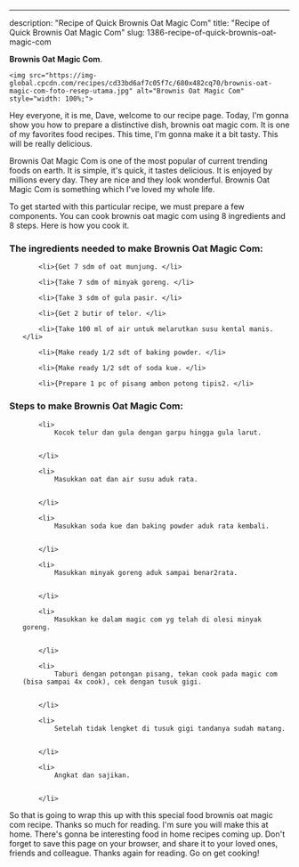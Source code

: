 ---
description: "Recipe of Quick Brownis Oat Magic Com"
title: "Recipe of Quick Brownis Oat Magic Com"
slug: 1386-recipe-of-quick-brownis-oat-magic-com

<p>
	<strong>Brownis Oat Magic Com</strong>. 
	
</p>
<p>
	
	<img src="https://img-global.cpcdn.com/recipes/cd33bd6af7c05f7c/680x482cq70/brownis-oat-magic-com-foto-resep-utama.jpg" alt="Brownis Oat Magic Com" style="width: 100%;">
	
	
</p>
<p>
	Hey everyone, it is me, Dave, welcome to our recipe page. Today, I'm gonna show you how to prepare a distinctive dish, brownis oat magic com. It is one of my favorites food recipes. This time, I'm gonna make it a bit tasty. This will be really delicious.
</p>
	
<p>
	
</p>
<p>
	Brownis Oat Magic Com is one of the most popular of current trending foods on earth. It is simple, it's quick, it tastes delicious. It is enjoyed by millions every day. They are nice and they look wonderful. Brownis Oat Magic Com is something which I've loved my whole life.
</p>

<p>
To get started with this particular recipe, we must prepare a few components. You can cook brownis oat magic com using 8 ingredients and 8 steps. Here is how you cook it.
</p>

<h3>The ingredients needed to make Brownis Oat Magic Com:</h3>

<ol>
	
		<li>{Get 7 sdm of oat munjung. </li>
	
		<li>{Take 7 sdm of minyak goreng. </li>
	
		<li>{Take 3 sdm of gula pasir. </li>
	
		<li>{Get 2 butir of telor. </li>
	
		<li>{Take 100 ml of air untuk melarutkan susu kental manis. </li>
	
		<li>{Make ready 1/2 sdt of baking powder. </li>
	
		<li>{Make ready 1/2 sdt of soda kue. </li>
	
		<li>{Prepare 1 pc of pisang ambon potong tipis2. </li>
	
</ol>
<p>
	
</p>

<h3>Steps to make Brownis Oat Magic Com:</h3>

<ol>
	
		<li>
			Kocok telur dan gula dengan garpu hingga gula larut.
			
			
		</li>
	
		<li>
			Masukkan oat dan air susu aduk rata.
			
			
		</li>
	
		<li>
			Masukkan soda kue dan baking powder aduk rata kembali.
			
			
		</li>
	
		<li>
			Masukkan minyak goreng aduk sampai benar2rata.
			
			
		</li>
	
		<li>
			Masukkan ke dalam magic com yg telah di olesi minyak goreng.
			
			
		</li>
	
		<li>
			Taburi dengan potongan pisang, tekan cook pada magic com (bisa sampai 4x cook), cek dengan tusuk gigi.
			
			
		</li>
	
		<li>
			Setelah tidak lengket di tusuk gigi tandanya sudah matang.
			
			
		</li>
	
		<li>
			Angkat dan sajikan.
			
			
		</li>
	
</ol>

<p>
	
</p>

<p>
	So that is going to wrap this up with this special food brownis oat magic com recipe. Thanks so much for reading. I'm sure you will make this at home. There's gonna be interesting food in home recipes coming up. Don't forget to save this page on your browser, and share it to your loved ones, friends and colleague. Thanks again for reading. Go on get cooking!
</p>
